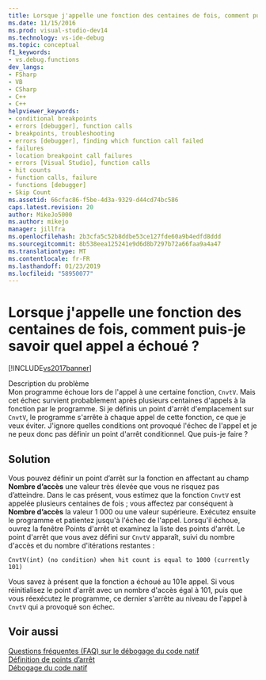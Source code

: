 ```yaml
---
title: Lorsque j'appelle une fonction des centaines de fois, comment puis-je savoir quel appel a échoué ? | Microsoft Docs
ms.date: 11/15/2016
ms.prod: visual-studio-dev14
ms.technology: vs-ide-debug
ms.topic: conceptual
f1_keywords:
- vs.debug.functions
dev_langs:
- FSharp
- VB
- CSharp
- C++
- C++
helpviewer_keywords:
- conditional breakpoints
- errors [debugger], function calls
- breakpoints, troubleshooting
- errors [debugger], finding which function call failed
- failures
- location breakpoint call failures
- errors [Visual Studio], function calls
- hit counts
- function calls, failure
- functions [debugger]
- Skip Count
ms.assetid: 66cfac86-f5be-4d3a-9329-d44cd74bc586
caps.latest.revision: 20
author: MikeJo5000
ms.author: mikejo
manager: jillfra
ms.openlocfilehash: 2b3cfa5c52b8ddbe53ce127fde60a9b4edfd8ddd
ms.sourcegitcommit: 8b538eea125241e9d6d8b7297b72a66faa9a4a47
ms.translationtype: MT
ms.contentlocale: fr-FR
ms.lasthandoff: 01/23/2019
ms.locfileid: "58950077"
---
```

# <a name="when-calling-a-function-hundreds-of-times-how-do-i-know-which-call-failed"></a>Lorsque j'appelle une fonction des centaines de fois, comment puis-je savoir quel appel a échoué ?
[!INCLUDE[vs2017banner](../includes/vs2017banner.md)]

Description du problème  
 Mon programme échoue lors de l'appel à une certaine fonction, `CnvtV`. Mais cet échec survient probablement après plusieurs centaines d'appels à la fonction par le programme. Si je définis un point d'arrêt d'emplacement sur `CnvtV`, le programme s'arrête à chaque appel de cette fonction, ce que je veux éviter. J'ignore quelles conditions ont provoqué l'échec de l'appel et je ne peux donc pas définir un point d'arrêt conditionnel. Que puis-je faire ?  
  
## <a name="solution"></a>Solution  
 Vous pouvez définir un point d’arrêt sur la fonction en affectant au champ **Nombre d’accès** une valeur très élevée que vous ne risquez pas d’atteindre. Dans le cas présent, vous estimez que la fonction `CnvtV` est appelée plusieurs centaines de fois ; vous affectez par conséquent à **Nombre d’accès** la valeur 1 000 ou une valeur supérieure. Exécutez ensuite le programme et patientez jusqu'à l'échec de l'appel. Lorsqu'il échoue, ouvrez la fenêtre Points d'arrêt et examinez la liste des points d'arrêt. Le point d'arrêt que vous avez défini sur `CnvtV` apparaît, suivi du nombre d'accès et du nombre d'itérations restantes :  
  
```  
CnvtV(int) (no condition) when hit count is equal to 1000 (currently 101)  
```  
  
 Vous savez à présent que la fonction a échoué au 101e appel. Si vous réinitialisez le point d'arrêt avec un nombre d'accès égal à 101, puis que vous réexécutez le programme, ce dernier s'arrête au niveau de l'appel à `CnvtV` qui a provoqué son échec.  
  
## <a name="see-also"></a>Voir aussi  
 [Questions fréquentes (FAQ) sur le débogage du code natif](../debugger/debugging-native-code-faqs.md)   
 [Définition de points d’arrêt](http://msdn.microsoft.com/fe4eedc1-71aa-4928-962f-0912c334d583)   
 [Débogage du code natif](../debugger/debugging-native-code.md)
